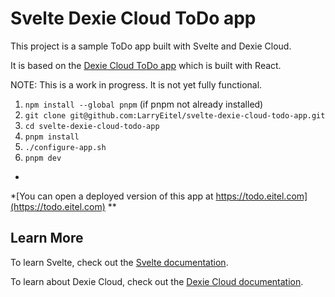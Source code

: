 # Svelte Dexie Cloud ToDo app

This project is a sample ToDo app built with Svelte and Dexie Cloud.

It is based on the [Dexie Cloud ToDo app](https://github.com/dexie/Dexie.js/tree/master/samples/dexie-cloud-todo-app) which is built with React.

NOTE: This is a work in progress. It is not yet fully functional.

1. `npm install --global pnpm` (if pnpm not already installed)
2. `git clone git@github.com:LarryEitel/svelte-dexie-cloud-todo-app.git`
3. `cd svelte-dexie-cloud-todo-app`
4. `pnpm install`
5. `./configure-app.sh`
6. `pnpm dev`

*
*[You can open a deployed version of this app at https://todo.eitel.com](https://todo.eitel.com)
**

## Learn More

To learn Svelte, check out the [Svelte documentation](https://svelte.dev/docs/introduction).

To learn about Dexie Cloud, check out the [Dexie Cloud documentation](https://dexie.org/cloud/docs/).
